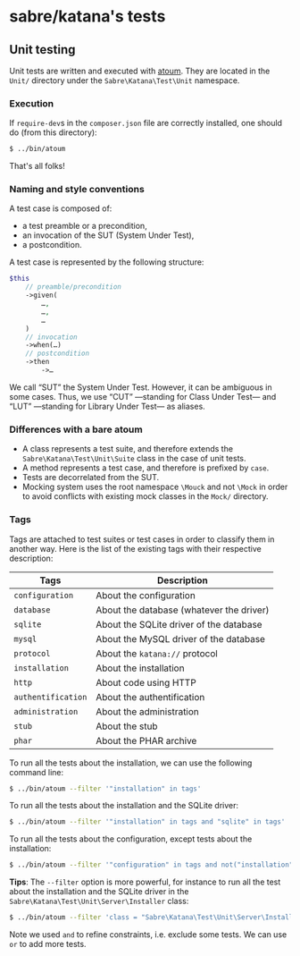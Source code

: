 # sabre/katana's tests

## Unit testing

Unit tests are written and executed with [atoum](http://atoum.org/). They are
located in the `Unit/` directory under the `Sabre\Katana\Test\Unit` namespace.

### Execution

If `require-dev`s in the `composer.json` file are correctly installed, one
should do (from this directory):

```sh
$ ../bin/atoum
```

That's all folks!

### Naming and style conventions

A test case is composed of:
  * a test preamble or a precondition,
  * an invocation of the SUT (System Under Test),
  * a postcondition.

A test case is represented by the following structure:

```php
$this
    // preamble/precondition
    ->given(
        …,
        …,
        …
    )
    // invocation
    ->when(…)
    // postcondition
    ->then
        ->…
```

We call “SUT” the System Under Test. However, it can be ambiguous in some cases.
Thus, we use “CUT” —standing for Class Under Test— and “LUT” —standing for
Library Under Test— as aliases.

### Differences with a bare atoum

  * A class represents a test suite, and therefore extends the
    `Sabre\Katana\Test\Unit\Suite` class in the case of unit tests.
  * A method represents a test case, and therefore is prefixed by `case`.
  * Tests are decorrelated from the SUT.
  * Mocking system uses the root namespace `\Mouck` and not `\Mock` in order to
    avoid conflicts with existing mock classes in the `Mock/` directory.

### Tags

Tags are attached to test suites or test cases in order to classify them in
another way. Here is the list of the existing tags with their respective
description:

| Tags               | Description                              |
|--------------------|------------------------------------------|
| `configuration`    | About the configuration                  |
| `database`         | About the database (whatever the driver) |
| `sqlite`           | About the SQLite driver of the database  |
| `mysql`            | About the MySQL driver of the database   |
| `protocol`         | About the `katana://` protocol           |
| `installation`     | About the installation                   |
| `http`             | About code using HTTP                    |
| `authentification` | About the authentification               |
| `administration`   | About the administration                 |
| `stub`             | About the stub                           |
| `phar`             | About the PHAR archive                   |

To run all the tests about the installation, we can use the following command
line:

```sh
$ ../bin/atoum --filter '"installation" in tags'
```

To run all the tests about the installation and the SQLite driver:

```sh
$ ../bin/atoum --filter '"installation" in tags and "sqlite" in tags'
```

To run all the tests about the configuration, except tests about the
installation:

```sh
$ ../bin/atoum --filter '"configuration" in tags and not("installation" in tags)'
```

**Tips**: The `--filter` option is more powerful, for instance to run all the
test about the installation and the SQLite driver in the
`Sabre\Katana\Test\Unit\Server\Installer` class:

```sh
$ ../bin/atoum --filter 'class = "Sabre\Katana\Test\Unit\Server\Installer" and "installation" in tags and "sqlite" in tags'
```

Note we used `and` to refine constraints, i.e. exclude some tests. We can use
`or` to add more tests.
